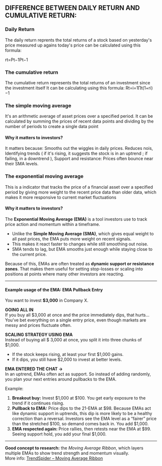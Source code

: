 ## DIFFERENCE BETWEEN DAILY RETURN AND CUMULATIVE RETURN:

### Daily Return

The daily return reprents the total returns of a stock based on yesterday's price
measured up agains today's price
can be calculated using this formula:

rt​=Pt−1​Pt​​−1

### The cumulative return

The cumulative return represents the total returns of an investment since the investment itself
It can be calculating using this formula:
Rt​=i=1∏t​(1+ri​)−1

### The simple moving average

It's an arithmetic average of asset prices over a specified period.
It can be calculated by summing the prices of recent data points and
dividing by the number of periods to create a single data point

#### Why it matters to investors?

It matters because:
Smooths out the wiggles in daily prices.
Reduces nois, Identifying trends ( if it's rising, it suggests the stock is in an uptrend
; if failing, in a downtrend ), Support and resistance: Prices often bounce near their SMA levels.

### The exponential moving average

This is a indicator that tracks the price of a financial asset over a specified period
by giving more weight to the recent price data than older data, which makes it more responsive
to current market fluctuations

#### Why it matters to investors?

The **Exponential Moving Average (EMA)** is a tool investors use to track price action and momentum within a timeframe.

- Unlike the **Simple Moving Average (SMA)**, which gives equal weight to all past prices, the EMA puts more weight on recent signals.
- This makes it react faster to changes while still smoothing out noise.
- SMA tends to lag, but EMA smooths just enough while staying close to the current price.

Because of this, EMAs are often treated as **dynamic support or resistance zones**. That makes them useful for setting stop-losses or scaling into positions at points where many other investors are reacting.

---

#### Example usage of the EMA: EMA Pullback Entry

You want to invest **$3,000** in Company X.

**GOING ALL IN**  
If you buy all $3,000 at once and the price immediately dips, that hurts…  
You’ve bet everything on a single entry price, even though markets are messy and prices fluctuate often.

**SCALING STRATEGY USING EMA**  
Instead of buying all \$ 3,000 at once, you split it into three chunks of $1,000.

- If the stock keeps rising, at least your first $1,000 gains.
- If it dips, you still have $2,000 to invest at better levels.

**EMA ENTERED THE CHAT →**  
In an uptrend, EMAs often act as support. So instead of adding randomly, you plan your next entries around pullbacks to the EMA.

Example:

1. **Breakout buy:** Invest $1,000 at $100. You get early exposure to the trend if it continues rising.
2. **Pullback to EMA:** Price dips to the 21-EMA at $98. Because EMAs act like dynamic support in uptrends, this dip is more likely to be a healthy correction than a reversal. Investors see the EMA level as a “fairer” price than the stretched $100, so demand comes back in. You add $1,000.
3. **EMA respected again:** Price rallies, then retests near the EMA at $99. Seeing support hold, you add your final $1,000.

---

**Good concept to research:** the _Moving Average Ribbon_, which layers multiple EMAs to show trend strength and momentum visually.  
More info: [TrendSpider – Moving Average Ribbon](https://trendspider.com/learning-center/what-is-a-moving-average-ribbon/)
